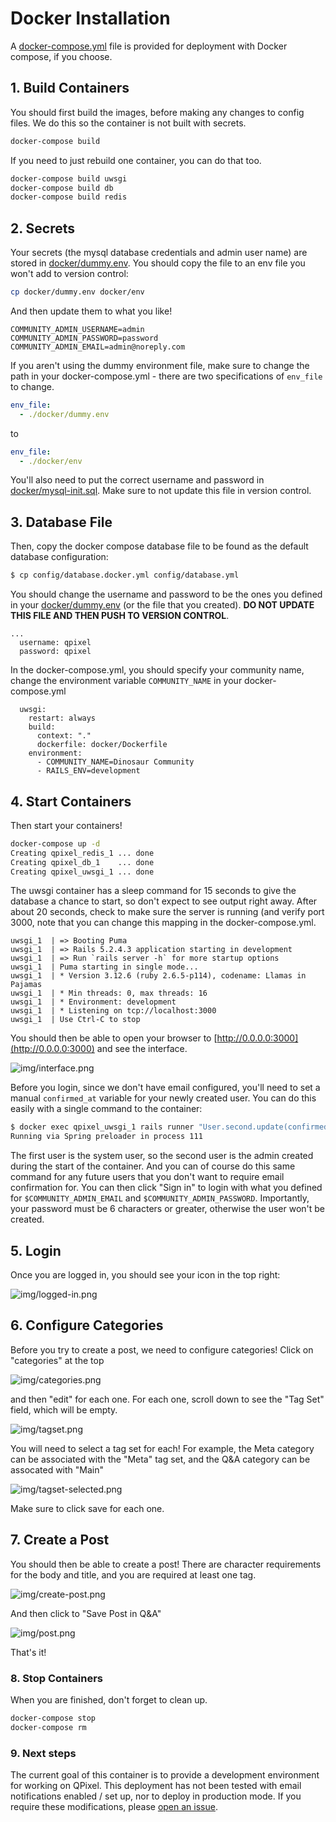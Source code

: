 # Docker Installation

A [docker-compose.yml](docker-compose.yml) file is provided for deployment with Docker compose, if you choose.

## 1. Build Containers

You should first build the images, before making any changes to config files. We do this so the container
is not built with secrets.

```bash
docker-compose build
```

If you need to just rebuild one container, you can do that too.

```bash
docker-compose build uwsgi
docker-compose build db
docker-compose build redis
```

## 2. Secrets

Your secrets (the mysql database credentials and admin user name) are stored
in [docker/dummy.env](docker/dummy.env). You should copy the file to an env file you
won't add to version control:

```bash
cp docker/dummy.env docker/env
```

And then update them to what you like!

```
COMMUNITY_ADMIN_USERNAME=admin
COMMUNITY_ADMIN_PASSWORD=password
COMMUNITY_ADMIN_EMAIL=admin@noreply.com
```

If you aren't using the dummy environment file, make sure to change the path in your
docker-compose.yml - there are two specifications of `env_file` to change.


```yaml
env_file:
  - ./docker/dummy.env
```
to
```yaml
env_file:
  - ./docker/env
```

You'll also need to put the correct username and password in [docker/mysql-init.sql](docker/mysql-init.sql).
Make sure to not update this file in version control.

## 3. Database File
Then, copy the docker compose database file to be found as the default database configuration:

```bash
$ cp config/database.docker.yml config/database.yml
```

You should change the username and password to be the ones you defined in your [docker/dummy.env](docker/dummy.env) (or the file
that you created).
**DO NOT UPDATE THIS FILE AND THEN PUSH TO VERSION CONTROL**.

```
...
  username: qpixel
  password: qpixel
```

In the docker-compose.yml, you should specify your community name, change the environment variable `COMMUNITY_NAME` in your docker-compose.yml

```
  uwsgi:
    restart: always
    build: 
      context: "."
      dockerfile: docker/Dockerfile
    environment:
      - COMMUNITY_NAME=Dinosaur Community
      - RAILS_ENV=development
```

## 4. Start Containers

Then start your containers! 

```bash
docker-compose up -d
Creating qpixel_redis_1 ... done
Creating qpixel_db_1    ... done
Creating qpixel_uwsgi_1 ... done
```

The uwsgi container has a sleep command for 15 seconds to give the database a chance to start,
so don't expect to see output right away. After about 20 seconds, check to make sure the server is running (and verify port 3000, note that you can change this mapping in the docker-compose.yml.

```
uwsgi_1  | => Booting Puma
uwsgi_1  | => Rails 5.2.4.3 application starting in development 
uwsgi_1  | => Run `rails server -h` for more startup options
uwsgi_1  | Puma starting in single mode...
uwsgi_1  | * Version 3.12.6 (ruby 2.6.5-p114), codename: Llamas in Pajamas
uwsgi_1  | * Min threads: 0, max threads: 16
uwsgi_1  | * Environment: development
uwsgi_1  | * Listening on tcp://localhost:3000
uwsgi_1  | Use Ctrl-C to stop
```

You should then be able to open your browser to [http://0.0.0.0:3000](http://0.0.0.0:3000)
and see the interface. 

![img/interface.png](img/interface.png)

Before you login, since we don't have email configured, you'll need to set a manual
`confirmed_at` variable for your newly created user. You can do this easily with a single
command to the container:

```bash
$ docker exec qpixel_uwsgi_1 rails runner "User.second.update(confirmed_at: DateTime.now)"
Running via Spring preloader in process 111
```

The first user is the system user, so the second user is the admin created during the
start of the container. And you can of course do this same command for any future users that you don't want to require email
confirmation for. You can then click "Sign in" to login with what you defined for `$COMMUNITY_ADMIN_EMAIL` and `$COMMUNITY_ADMIN_PASSWORD`. Importantly, your password must be 6 characters or greater, otherwise the user won't be created. 

## 5. Login

Once you are logged in, you should see your icon in the top right:

![img/logged-in.png](img/logged-in.png)

## 6. Configure Categories

Before you try to create a post, we need to configure categories! Click on "categories"
at the top

![img/categories.png](img/categories.png)

 and then "edit" for each one. For each one, scroll down to see the "Tag Set" field,
which will be empty.

![img/tagset.png](img/tagset.png)

You will need to select a tag set for each! For example, the Meta category can be
associated with the "Meta" tag set, and the Q&A category can be assocated with "Main"

![img/tagset-selected.png](img/tagset-selected.png)

Make sure to click save for each one.

## 7. Create a Post

You should then be able to create a post! There are character requirements for the
body and title, and you are required at least one tag.

![img/create-post.png](img/create-post.png)

And then click to "Save Post in Q&A"

![img/post.png](img/post.png)

That's it!

### 8. Stop Containers

When you are finished, don't forget to clean up.

```bash
docker-compose stop
docker-compose rm
```

### 9. Next steps

The current goal of this container is to provide a development environment for
working on QPixel. This deployment has not been tested with email notifications
enabled / set up, nor to deploy in production mode. If you require these 
modifications, please [open an issue](https://github.com/codidact/qpixel/issues).
